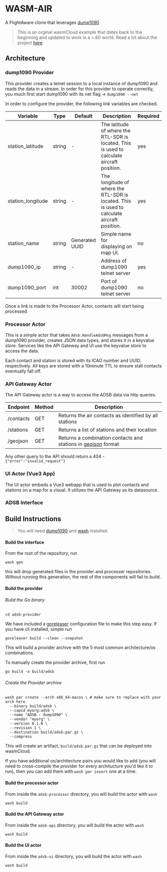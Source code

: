 # WASM-AIR
A FlightAware clone that leverages [dump1090](https://github.com/antirez/dump1090)

> This is an orginal wasmCloud example that dates back to the beginning and updated to work in a >.60 world. Read a lot about the project [here](https://github.com/wasmcloud/wasm-air).

## Architecture 

### dump1090 Provider 

This provider creates a telnet session to a local instance of dump1090 and reads the data in a stream.  In order for this provider to operate correctly, you much first start dump1090 with its net flag -> `dump1090 --net`

In order to configure the provider, the following link variables are checked.

| Variable          | Type   | Default        | Description                                                                                 | Required |
| --------          | ----   | -------        | -----------                                                                                 | -------- |
| station_latitude  | string | -              | The latitude of where the RTL-SDR is located. This is used to calculate aircraft position.  | yes      |
| station_longitude | string | -              | The longitude of where the RTL-SDR is located. This is used to calculate aircraft position. | yes      |
| station_name      | string | Generated UUID | Simple name for displaying on map UI.                                                       | no       |
| dump1090_ip       | string | -              | Address of dump1090 telnet server                                                           | yes      |
| dump1090_port     | int    | 30002          | Port of dump1090 telnet server                                                              | no       |

Once a link is made to the Processor Actor, contacts will start being processed.

### Processor Actor 

This is a simple actor that takes `Adsb.HandleAdsbMsg` messages from a dump1090 provider, creates JSON data types, and stores it in a keyvalue store.  Services like the API Gateway and UI use the keyvalue store to access the data.

Each contact and station is stored with its ICAO number and UUID, respectively.  All keys are stored with a 10minute TTL to ensure stall contacts eventually fall off.

### API Gateway Actor 

The API Gateway actor is a way to access the ADSB data via http queries.  

| Endpoint  | Method | Description                                                                                             |
| --------  | ------ | -----------                                                                                             |
| /contacts | GET    | Returns the air contacts as identified by all stations                                                  |
| /stations | GET    | Returns a list of stations and their location                                                           |
| /geojson  | GET    | Returns a combination contacts and stations in [geojson](https://www.rfc-editor.org/rfc/rfc7946) format |

Any other query to the API should return a 404 - `{"error":"invalid_request"}`

### UI Actor (Vue3 App)

The UI actor embeds a Vue3 webapp that is used to plot contacts and stations on a map for a visual.  It utilizes the API Gateway as its datasource.

### ADSB Interface

## Build Instructions 

> You will need [dump1090](https://github.com/wasmcloud/wasm-air) and [wash](https://github.com/wasmcloud/wash) installed.  

#### Build the interface

From the root of the repository, run 

```
wash gen
```

this will drop generated files in the provider and processer repositories.  Without running this generation, the rest of the components will fail to build.

#### Build the provider 

###### Build the Go binary
```
cd adsb-provider
```

We have included a [goreleaser]() configuration file to make this step easy.  If you have cli installed, simple run 

```
goreleaser build --clean --snapshot
```

This will build a provider archive with the 5 most common architecture/os combinations.

To manually create the provider archive, first run 

```
go build -o build/adsb
```
###### Create the Provider archive

```
wash par create --arch x86_64-macos \ # make sure to replace with your arch here
  --binary build/adsb \
  --capid myorg:adsb \
  --name "ADSB - dump1090" \
  --vendor "myorg" \
  --version 0.1.0 \
  --revision 1 \
  --destination build/adsb.par.gz \
  --compress
```

This will create an artifact, `build/adsb.par.gz` that can be deployed into wasmCloud.

If you have additional os/architecture pairs you would like to add (you will need to cross-compile the provider for every architucture you'd like it to run), 
then you can add them with `wash par insert` one at a time.

#### Build the processor actor

From inside the `adsb-processor` directory, you will build the actor with `wash`

```
wash build
```

#### Build the API Gateway actor

From inside the `adsb-api` directory, you will build the actor with `wash`

```
wash build
```

#### Build the UI actor

From inside the `adsb-ui` directory, you will build the actor with `wash`

```
wash build
```

